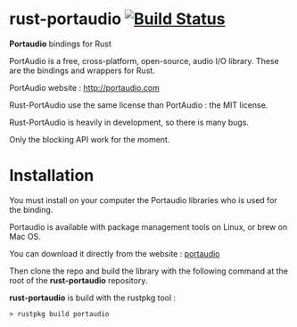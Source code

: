 rust-portaudio [![Build Status](https://travis-ci.org/JeremyLetang/rust-portaudio.png?branch=master)](https://travis-ci.org/JeremyLetang/rust-portaudio)
==============

__Portaudio__ bindings for Rust

PortAudio is a free, cross-platform, open-source, audio I/O library.
These are the bindings and wrappers for Rust.

PortAudio website : http://portaudio.com

Rust-PortAudio use the same license than PortAudio : the MIT license.

Rust-PortAudio is heavily in development, so there is many bugs.

Only the blocking API work for the moment.


# Installation

You must install on your computer the Portaudio libraries who is used for the binding.

Portaudio is available with package management tools on Linux, or brew on Mac OS. 

You can download it directly from the website : [portaudio](http://www.portaudio.com/download.html)

Then clone the repo and build the library with the following command at the root of the __rust-portaudio__ repository.

__rust-portaudio__ is build with the rustpkg tool :

```Shell
> rustpkg build portaudio
```
